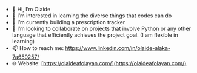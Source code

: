 - 👋 Hi, I’m Olaide
- 👀 I’m interested in learning the diverse things that codes can do
- 🌱 I’m currently building a prescription tracker
- 💞️ I’m looking to collaborate on projects that involve Python or any other language that efficiently achieves the project goal. (I am flexible in learning)
- 📫 How to reach me: https://www.linkedin.com/in/olaide-alaka-7a659257/
- 🌐 Website: [https://olaideafolayan.com/](https://olaideafolayan.com/)
<!---
toweralaka/toweralaka is a ✨ special ✨ repository because its `README.md` (this file) appears on your GitHub profile.
You can click the Preview link to take a look at your changes.
--->
